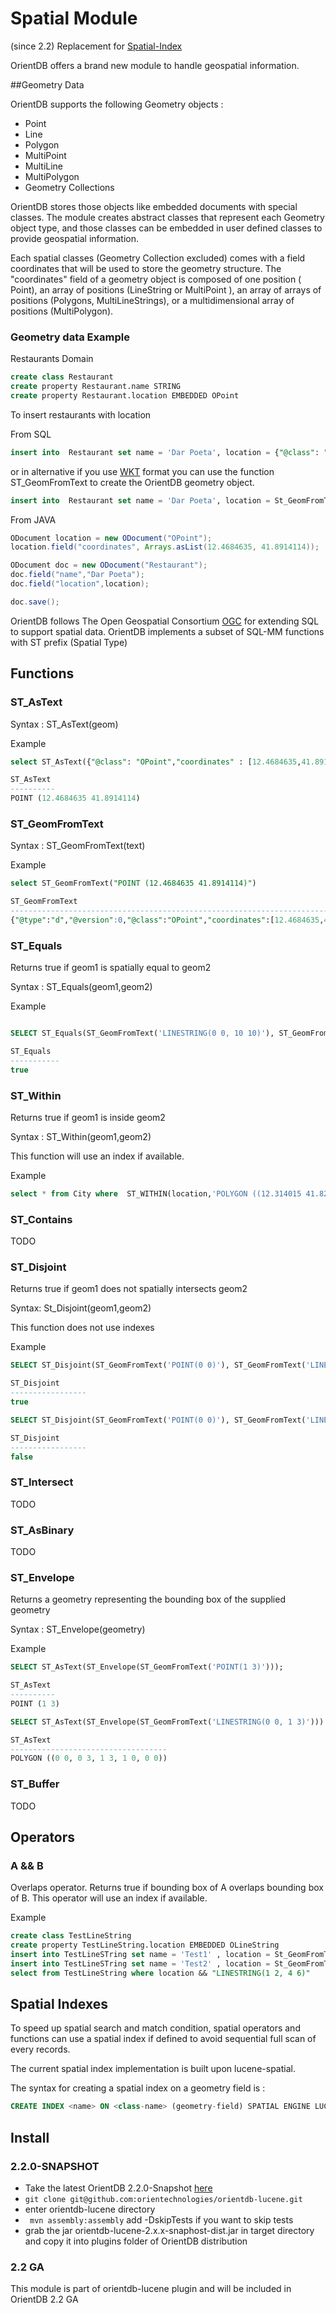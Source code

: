 # Spatial Module

(since 2.2) Replacement for [Spatial-Index](Spatial-Index.md)


OrientDB offers a brand new module to handle geospatial information. 


##Geometry Data

OrientDB supports the following Geometry objects :

* Point
* Line
* Polygon
* MultiPoint
* MultiLine
* MultiPolygon
* Geometry Collections


OrientDB stores those objects like embedded documents with special classes.
The module creates abstract classes that represent each Geometry object type, and those classes
can be embedded in user defined classes to provide geospatial information.

Each spatial classes (Geometry Collection excluded) comes with a field coordinates that will be used to store the geometry structure.
The "coordinates" field of a geometry object is composed of one position ( Point), an array of positions (LineString or MultiPoint ), an array of arrays of positions (Polygons, MultiLineStrings), or a multidimensional array of positions (MultiPolygon).

### Geometry data Example 

Restaurants Domain

```SQL
create class Restaurant
create property Restaurant.name STRING
create property Restaurant.location EMBEDDED OPoint
```

To insert restaurants with location

From SQL
```SQL
insert into  Restaurant set name = 'Dar Poeta', location = {"@class": "OPoint","coordinates" : [12.4684635,41.8914114]}
```

or in alternative if you use [WKT](https://it.wikipedia.org/wiki/Well-Known_Text) format you can use the function
ST_GeomFromText to create the OrientDB geometry object.

```SQL
insert into  Restaurant set name = 'Dar Poeta', location = St_GeomFromText("POINT (12.4684635 41.8914114)")
```

From JAVA

```JAVA
ODocument location = new ODocument("OPoint");
location.field("coordinates", Arrays.asList(12.4684635, 41.8914114));

ODocument doc = new ODocument("Restaurant");
doc.field("name","Dar Poeta");
doc.field("location",location);

doc.save();
```


OrientDB follows The Open Geospatial Consortium [OGC](http://www.opengeospatial.org/standards/sfs) for extending SQL to support spatial data.
OrientDB implements a subset of SQL-MM functions with ST prefix (Spatial Type)

## Functions

### ST_AsText

Syntax : ST_AsText(geom)

Example

```SQL
select ST_AsText({"@class": "OPoint","coordinates" : [12.4684635,41.8914114]})

ST_AsText
----------
POINT (12.4684635 41.8914114)
```

### ST_GeomFromText

Syntax : ST_GeomFromText(text)

Example

```SQL
select ST_GeomFromText("POINT (12.4684635 41.8914114)")

ST_GeomFromText
----------------------------------------------------------------------------------
{"@type":"d","@version":0,"@class":"OPoint","coordinates":[12.4684635,41.8914114]}

```

### ST_Equals

Returns true if geom1 is spatially equal to geom2

Syntax : ST_Equals(geom1,geom2)

Example
```SQL

SELECT ST_Equals(ST_GeomFromText('LINESTRING(0 0, 10 10)'), ST_GeomFromText('LINESTRING(0 0, 5 5, 10 10)'))

ST_Equals
-----------
true
```
### ST_Within

Returns true if geom1 is inside geom2

Syntax : ST_Within(geom1,geom2)

This function will use an index if available.

Example
```SQL
select * from City where  ST_WITHIN(location,'POLYGON ((12.314015 41.8262816, 12.314015 41.963125, 12.6605063 41.963125, 12.6605063 41.8262816, 12.314015 41.8262816))')
```
### ST_Contains
TODO

### ST_Disjoint
Returns true if geom1 does not spatially intersects geom2

Syntax: St_Disjoint(geom1,geom2)

This function does not use indexes

Example

```SQL
SELECT ST_Disjoint(ST_GeomFromText('POINT(0 0)'), ST_GeomFromText('LINESTRING ( 2 0, 0 2 )'));

ST_Disjoint
-----------------
true
```

```SQL
SELECT ST_Disjoint(ST_GeomFromText('POINT(0 0)'), ST_GeomFromText('LINESTRING ( 0 0, 0 2 )'));

ST_Disjoint
-----------------
false
```

### ST_Intersect
TODO

### ST_AsBinary
TODO

### ST_Envelope
Returns a geometry representing the bounding box of the supplied geometry

Syntax : ST_Envelope(geometry)

Example 

```SQL
SELECT ST_AsText(ST_Envelope(ST_GeomFromText('POINT(1 3)')));

ST_AsText
----------
POINT (1 3)
```

```SQL
SELECT ST_AsText(ST_Envelope(ST_GeomFromText('LINESTRING(0 0, 1 3)')))

ST_AsText
-----------------------------------
POLYGON ((0 0, 0 3, 1 3, 1 0, 0 0))
```
### ST_Buffer
TODO
## Operators

### A && B

Overlaps operator. Returns true if bounding box of A overlaps bounding box of B.
This operator will use an index if available.

Example

```SQL
create class TestLineString
create property TestLineString.location EMBEDDED OLineString
insert into TestLineSTring set name = 'Test1' , location = St_GeomFromText("LINESTRING(0 0, 3 3)")
insert into TestLineSTring set name = 'Test2' , location = St_GeomFromText("LINESTRING(0 1, 0 5)")
select from TestLineString where location && "LINESTRING(1 2, 4 6)"
```

## Spatial Indexes

To speed up spatial search and match condition, spatial operators and functions can use a spatial index if defined to avoid sequential full scan of every records.

The current spatial index implementation is built upon lucene-spatial.

The syntax for creating a spatial index on a geometry field is :

```SQL
CREATE INDEX <name> ON <class-name> (geometry-field) SPATIAL ENGINE LUCENE
```

## Install 

### 2.2.0-SNAPSHOT

* Take the latest OrientDB 2.2.0-Snapshot [here](https://oss.sonatype.org/content/repositories/snapshots/com/orientechnologies/orientdb-community/2.2.0-SNAPSHOT/)
* `git clone git@github.com:orientechnologies/orientdb-lucene.git`
* enter orientdb-lucene directory
* ` mvn assembly:assembly` add -DskipTests if you want to skip tests
* grab the jar orientdb-lucene-2.x.x-snaphost-dist.jar in target directory and copy it into plugins folder of OrientDB distribution


### 2.2 GA

This module is part of orientdb-lucene plugin and will be included in OrientDB 2.2 GA
